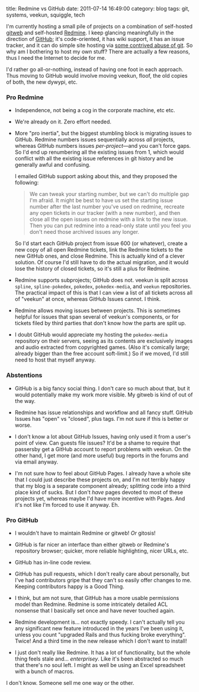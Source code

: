 title: Redmine vs GitHub
date: 2011-07-14 16:49:00
category: blog
tags: git, systems, veekun, squiggle, tech

I'm currently hosting a small pile of projects on a combination of self-hosted [gitweb][] and self-hosted [Redmine][].  I keep glancing meaningfully in the direction of [GitHub][]; it's code-oriented, it has wiki support, it has an issue tracker, and it can do simple site hosting via [some contrived abuse of git][github pages].  So why am I bothering to host my own stuff?  There are actually a few reasons, thus I need the Internet to decide for me.

<!-- more -->

I'd rather go all-or-nothing, instead of having one foot in each approach.  Thus moving to GitHub would involve moving veekun, floof, the old copies of both, the new dywypi, etc.

### Pro Redmine

* Independence, not being a cog in the corporate machine, etc etc.

* We're already on it.  Zero effort needed.

* More "pro inertia", but the biggest stumbling block is migrating issues to GitHub.  Redmine numbers issues sequentially across _all_ projects, whereas GitHub numbers issues _per-project_—and you can't force gaps.  So I'd end up renumbering all the existing issues from 1, which would conflict with all the existing issue references in git history and be generally awful and confusing.

    I emailed GitHub support asking about this, and they proposed the following:

    > We can tweak your starting number, but we can't do multiple gap I'm afraid. It might be best to have us set the starting issue number after the last number you've used on redmine, recreate any open tickets in our tracker (with a new number), and then close all the open issues on redmine with a link to the new issue. Then you can put redmine into a read-only state until you feel you don't need those archived issues any longer.

    So I'd start each GitHub project from issue 600 (or whatever), create a new copy of all open Redmine tickets, link the Redmine tickets to the new GitHub ones, and close Redmine.  This is actually kind of a clever solution.  Of course I'd still have to do the actual migration, and it would lose the history of closed tickets, so it's still a plus for Redmine.

* Redmine supports subprojects; GitHub does not.  veekun is split across `spline`, `spline-pokedex`, `pokedex`, `pokedex-media`, and `veekun` repositories.  The practical impact of this is that I can view a list of all tickets across all of "veekun" at once, whereas GitHub Issues cannot.  I think.

* Redmine allows moving issues between projects.  This is sometimes helpful for issues that span several of veekun's components, or for tickets filed by third parties that don't know how the parts are split up.

* I doubt GitHub would appreciate my hosting the `pokedex-media` repository on their servers, seeing as its contents are exclusively images and audio extracted from copyrighted games.  (Also it's comically large; already bigger than the free account soft-limit.)  So if we moved, I'd still need to host that myself anyway.

### Abstentions

* GitHub is a big fancy social thing.  I don't care so much about that, but it would potentially make my work more visible.  My gitweb is kind of out of the way.

* Redmine has issue relationships and workflow and all fancy stuff.  GitHub Issues has "open" vs "closed", plus tags.  I'm not sure if this is better or worse.

* I don't know a lot about GitHub Issues, having only used it from a user's point of view.  Can guests file issues?  It'd be a shame to require that passersby get a GitHub account to report problems with veekun.  On the other hand, I get more (and more useful) bug reports in the forums and via email anyway.

* I'm not sure how to feel about GitHub Pages.  I already have a whole site that I could just describe these projects on, and I'm not terribly happy that my blog is a separate component already; splitting code into a third place kind of sucks.  But I don't _have_ pages devoted to most of these projects yet, whereas maybe I'd have more incentive with Pages.  And it's not like I'm forced to use it anyway.  Eh.

### Pro GitHub

* I wouldn't have to maintain Redmine or gitweb!  _Or_ gitosis!

* GitHub is far nicer an interface than either gitweb or Redmine's repository browser; quicker, more reliable highlighting, nicer URLs, etc.

* GitHub has in-line code review.

* GitHub has pull requests, which I don't really care about personally, but I've had contributors gripe that they can't so easily offer changes to me.  Keeping contributors happy is a Good Thing.

* I think, but am not sure, that GitHub has a more usable permissions model than Redmine.  Redmine is some intricately detailed ACL nonsense that I basically set once and have never touched again.

* Redmine development is...  not exactly speedy.  I can't actually tell you any significant new feature introduced in the years I've been using it, unless you count "upgraded Rails and thus fucking broke everything".  Twice!  And a third time in the new release which I don't want to install!

* I just don't really like Redmine.  It has a lot of functionality, but the whole thing feels stale and...  _enterprisey_.  Like it's been abstracted so much that there's no soul left.  I might as well be using an Excel spreadsheet with a bunch of macros.


I don't know.  Someone sell me one way or the other.

[gitweb]: http://git.veekun.com/
[Redmine]: http://bugs.veekun.com/
[GitHub]: https://github.com/eevee
[github pages]: http://pages.github.com/
